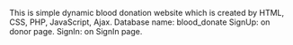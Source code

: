 This is simple dynamic blood donation website which is created by HTML, CSS, PHP, JavaScript, Ajax.
Database name: blood_donate
SignUp: on donor page.
SignIn: on SignIn page.
